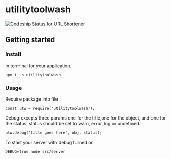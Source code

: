 # utilitytoolwash

 [ ![Codeship Status for URL Shortener](https://codeship.com/projects/59b912f0-76d2-0134-9160-32ede8a13401/status?branch=master)](https://codeship.com/projects/179701)

## Getting started

### Install
In terminal for your application.
```
npm i -s utilitytoolwash
```
### Usage

Require package into file

```
const utw = require('utilitytoolwash');
```

Debug excepts three params one for the title,one for the object, and one for the status. status should be set to warn, error, log or undefined.

```
utw.debug('title goes here', obj, status);
```

To start your server with debug turned on

```
DEBUG=true node src/server
```
